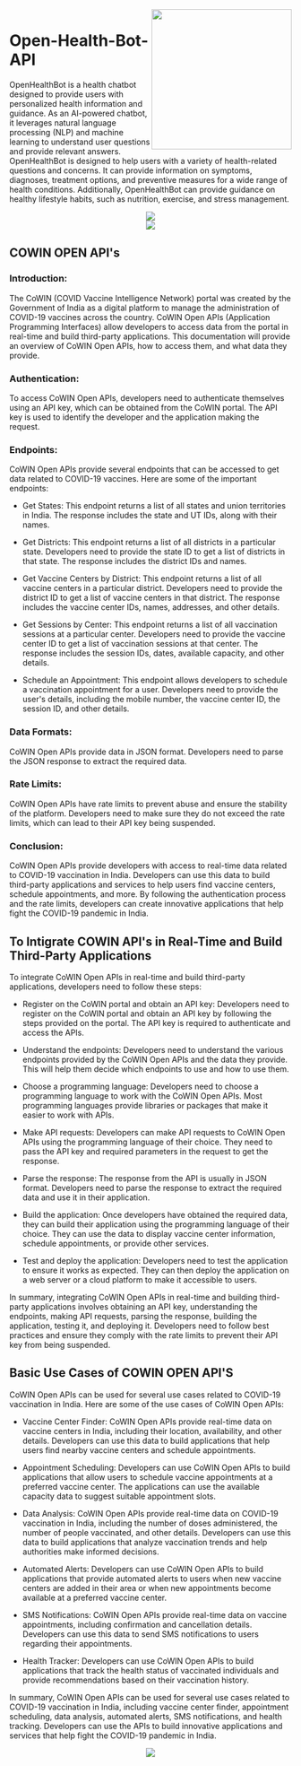 <img src="https://vivifyassets.s3.ap-south-1.amazonaws.com/lifeeazy-logo1.png" align="right" width="250"/> 

# Open-Health-Bot-API

OpenHealthBot is a health chatbot designed to provide users with personalized health information and guidance. As an AI-powered chatbot, it leverages natural language processing (NLP) and machine learning to understand user questions and provide relevant answers. OpenHealthBot is designed to help users with a variety of health-related questions and concerns. It can provide information on symptoms, diagnoses, treatment options, and preventive measures for a wide range of health conditions. Additionally, OpenHealthBot can provide guidance on healthy lifestyle habits, such as nutrition, exercise, and stress management.

<div align="center">
  
  <img src="https://img.shields.io/badge/Python-3.7-yellowgreen" />
    
  </div>
  
<div align="center">
 <img  src="https://user-images.githubusercontent.com/97886638/220600771-c11ddaf8-8030-4fe5-b867-6bc2647eff64.png" />
  
</div>

## COWIN OPEN API's

### Introduction:

The CoWIN (COVID Vaccine Intelligence Network) portal was created by the Government of India as a digital platform to manage the administration of COVID-19 vaccines across the country. CoWIN Open APIs (Application Programming Interfaces) allow developers to access data from the portal in real-time and build third-party applications. This documentation will provide an overview of CoWIN Open APIs, how to access them, and what data they provide.

### Authentication:
To access CoWIN Open APIs, developers need to authenticate themselves using an API key, which can be obtained from the CoWIN portal. The API key is used to identify the developer and the application making the request.

### Endpoints:
CoWIN Open APIs provide several endpoints that can be accessed to get data related to COVID-19 vaccines. Here are some of the important endpoints:

 - Get States: This endpoint returns a list of all states and union territories in India. The response includes the state and UT IDs, along with their names.

 - Get Districts: This endpoint returns a list of all districts in a particular state. Developers need to provide the state ID to get a list of districts in that state. The response includes the district IDs and names.

 - Get Vaccine Centers by District: This endpoint returns a list of all vaccine centers in a particular district. Developers need to provide the district ID to get a list of vaccine centers in that district. The response includes the vaccine center IDs, names, addresses, and other details.

 - Get Sessions by Center: This endpoint returns a list of all vaccination sessions at a particular center. Developers need to provide the vaccine center ID to get a list of vaccination sessions at that center. The response includes the session IDs, dates, available capacity, and other details.

 - Schedule an Appointment: This endpoint allows developers to schedule a vaccination appointment for a user. Developers need to provide the user's details, including the mobile number, the vaccine center ID, the session ID, and other details.

### Data Formats:
CoWIN Open APIs provide data in JSON format. Developers need to parse the JSON response to extract the required data.

### Rate Limits:
CoWIN Open APIs have rate limits to prevent abuse and ensure the stability of the platform. Developers need to make sure they do not exceed the rate limits, which can lead to their API key being suspended.

### Conclusion:
CoWIN Open APIs provide developers with access to real-time data related to COVID-19 vaccination in India. Developers can use this data to build third-party applications and services to help users find vaccine centers, schedule appointments, and more. By following the authentication process and the rate limits, developers can create innovative applications that help fight the COVID-19 pandemic in India.

## To Intigrate COWIN API's in Real-Time and Build Third-Party Applications

To integrate CoWIN Open APIs in real-time and build third-party applications, developers need to follow these steps:

 - Register on the CoWIN portal and obtain an API key: Developers need to register on the CoWIN portal and obtain an API key by following the steps provided on the portal. The API key is required to authenticate and access the APIs.

 - Understand the endpoints: Developers need to understand the various endpoints provided by the CoWIN Open APIs and the data they provide. This will help them decide which endpoints to use and how to use them.

 - Choose a programming language: Developers need to choose a programming language to work with the CoWIN Open APIs. Most programming languages provide libraries or packages that make it easier to work with APIs.

 - Make API requests: Developers can make API requests to CoWIN Open APIs using the programming language of their choice. They need to pass the API key and required parameters in the request to get the response.

 - Parse the response: The response from the API is usually in JSON format. Developers need to parse the response to extract the required data and use it in their application.

 - Build the application: Once developers have obtained the required data, they can build their application using the programming language of their choice. They can use the data to display vaccine center information, schedule appointments, or provide other services.

 - Test and deploy the application: Developers need to test the application to ensure it works as expected. They can then deploy the application on a web server or a cloud platform to make it accessible to users.

In summary, integrating CoWIN Open APIs in real-time and building third-party applications involves obtaining an API key, understanding the endpoints, making API requests, parsing the response, building the application, testing it, and deploying it. Developers need to follow best practices and ensure they comply with the rate limits to prevent their API key from being suspended.

## Basic Use Cases of COWIN OPEN API'S

CoWIN Open APIs can be used for several use cases related to COVID-19 vaccination in India. Here are some of the use cases of CoWIN Open APIs:

 - Vaccine Center Finder: CoWIN Open APIs provide real-time data on vaccine centers in India, including their location, availability, and other details. Developers can use this data to build applications that help users find nearby vaccine centers and schedule appointments.

 - Appointment Scheduling: Developers can use CoWIN Open APIs to build applications that allow users to schedule vaccine appointments at a preferred vaccine center. The applications can use the available capacity data to suggest suitable appointment slots.

 - Data Analysis: CoWIN Open APIs provide real-time data on COVID-19 vaccination in India, including the number of doses administered, the number of people vaccinated, and other details. Developers can use this data to build applications that analyze vaccination trends and help authorities make informed decisions.

 - Automated Alerts: Developers can use CoWIN Open APIs to build applications that provide automated alerts to users when new vaccine centers are added in their area or when new appointments become available at a preferred vaccine center.

 - SMS Notifications: CoWIN Open APIs provide real-time data on vaccine appointments, including confirmation and cancellation details. Developers can use this data to send SMS notifications to users regarding their appointments.

 - Health Tracker: Developers can use CoWIN Open APIs to build applications that track the health status of vaccinated individuals and provide recommendations based on their vaccination history.

In summary, CoWIN Open APIs can be used for several use cases related to COVID-19 vaccination in India, including vaccine center finder, appointment scheduling, data analysis, automated alerts, SMS notifications, and health tracking. Developers can use the APIs to build innovative applications and services that help fight the COVID-19 pandemic in India.

<p align="center">
<img src="https://vivifyassets.s3.ap-south-1.amazonaws.com/cropped-vivify_login.png" margin_left="100"/>
</p>
